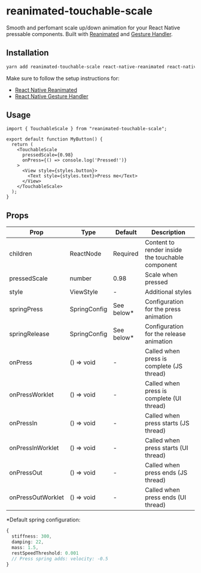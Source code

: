 # reanimated-touchable-scale

Smooth and perfomant scale up/down animation for your React Native pressable components.
Built with [Reanimated](https://docs.swmansion.com/react-native-reanimated/docs) and [Gesture Handler](https://docs.swmansion.com/react-native-gesture-handler/docs).

## Installation

```sh
yarn add reanimated-touchable-scale react-native-reanimated react-native-gesture-handler
```

Make sure to follow the setup instructions for:

- [React Native Reanimated](https://docs.swmansion.com/react-native-reanimated/docs/fundamentals/getting-started)
- [React Native Gesture Handler](https://docs.swmansion.com/react-native-gesture-handler/docs/fundamentals/installation)

## Usage

```tsx
import { TouchableScale } from "reanimated-touchable-scale";

export default function MyButton() {
  return (
    <TouchableScale
      pressedScale={0.98}
      onPress={() => console.log('Pressed!')}
    >
      <View style={styles.button}>
        <Text style={styles.text}>Press me</Text>
      </View>
    </TouchableScale>
  );
}
```

## Props

| Prop            | Type     | Default | Description                               |
| --------------- | -------- | ------- |-------------------------------------------|
| children        | ReactNode | Required | Content to render inside the touchable component |
| pressedScale    | number   | 0.98    | Scale when pressed                        |
| style           | ViewStyle | -       | Additional styles                         |
| springPress     | SpringConfig | See below* | Configuration for the press animation     |
| springRelease   | SpringConfig | See below* | Configuration for the release animation   |
| onPress         | () => void | -       | Called when press is complete (JS thread) |
| onPressWorklet  | () => void | -       | Called when press is complete (UI thread) |
| onPressIn       | () => void | -       | Called when press starts (JS thread)      |
| onPressInWorklet | () => void | -       | Called when press starts (UI thread)      |
| onPressOut      | () => void | -       | Called when press ends (JS thread)        |
| onPressOutWorklet | () => void | -       | Called when press ends (UI thread)        

*Default spring configuration:
```ts
{
  stiffness: 300,
  damping: 22,
  mass: 1.5,
  restSpeedThreshold: 0.001
  // Press spring adds: velocity: -0.5
}
```

